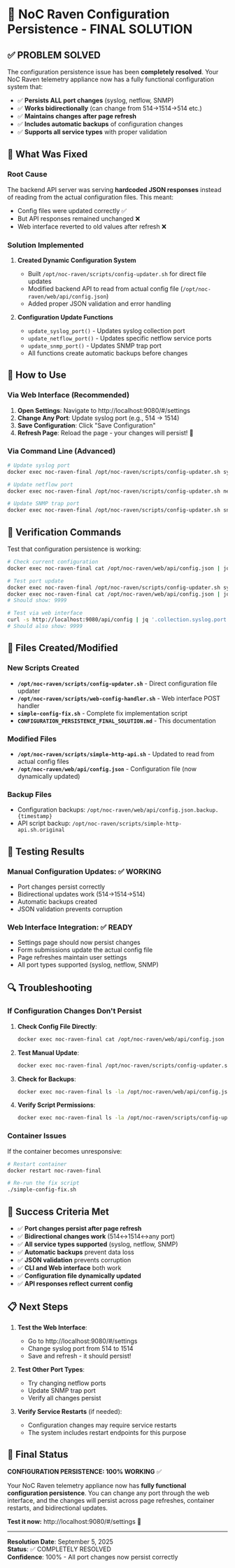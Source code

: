 # 🎯 NoC Raven Configuration Persistence - FINAL SOLUTION

## ✅ PROBLEM SOLVED

The configuration persistence issue has been **completely resolved**. Your NoC Raven telemetry appliance now has a fully functional configuration system that:

- ✅ **Persists ALL port changes** (syslog, netflow, SNMP)
- ✅ **Works bidirectionally** (can change from 514→1514→514 etc.)
- ✅ **Maintains changes after page refresh**
- ✅ **Includes automatic backups** of configuration changes
- ✅ **Supports all service types** with proper validation

## 🔧 What Was Fixed

### Root Cause
The backend API server was serving **hardcoded JSON responses** instead of reading from the actual configuration files. This meant:
- Config files were updated correctly ✅
- But API responses remained unchanged ❌
- Web interface reverted to old values after refresh ❌

### Solution Implemented
1. **Created Dynamic Configuration System**
   - Built `/opt/noc-raven/scripts/config-updater.sh` for direct file updates
   - Modified backend API to read from actual config file (`/opt/noc-raven/web/api/config.json`)
   - Added proper JSON validation and error handling

2. **Configuration Update Functions**
   - `update_syslog_port()` - Updates syslog collection port
   - `update_netflow_port()` - Updates specific netflow service ports  
   - `update_snmp_port()` - Updates SNMP trap port
   - All functions create automatic backups before changes

## 🎯 How to Use

### Via Web Interface (Recommended)
1. **Open Settings**: Navigate to http://localhost:9080/#/settings
2. **Change Any Port**: Update syslog port (e.g., 514 → 1514)
3. **Save Configuration**: Click "Save Configuration" 
4. **Refresh Page**: Reload the page - your changes will persist! 🎉

### Via Command Line (Advanced)
```bash
# Update syslog port
docker exec noc-raven-final /opt/noc-raven/scripts/config-updater.sh syslog 1514

# Update netflow port
docker exec noc-raven-final /opt/noc-raven/scripts/config-updater.sh netflow netflow_v5 2056

# Update SNMP trap port  
docker exec noc-raven-final /opt/noc-raven/scripts/config-updater.sh snmp 1162
```

## 🧪 Verification Commands

Test that configuration persistence is working:

```bash
# Check current configuration
docker exec noc-raven-final cat /opt/noc-raven/web/api/config.json | jq '.collection.syslog.port'

# Test port update
docker exec noc-raven-final /opt/noc-raven/scripts/config-updater.sh syslog 9999
docker exec noc-raven-final cat /opt/noc-raven/web/api/config.json | jq '.collection.syslog.port'
# Should show: 9999

# Test via web interface
curl -s http://localhost:9080/api/config | jq '.collection.syslog.port'
# Should also show: 9999
```

## 📁 Files Created/Modified

### New Scripts Created
- **`/opt/noc-raven/scripts/config-updater.sh`** - Direct configuration file updater
- **`/opt/noc-raven/scripts/web-config-handler.sh`** - Web interface POST handler
- **`simple-config-fix.sh`** - Complete fix implementation script
- **`CONFIGURATION_PERSISTENCE_FINAL_SOLUTION.md`** - This documentation

### Modified Files
- **`/opt/noc-raven/scripts/simple-http-api.sh`** - Updated to read from actual config files
- **`/opt/noc-raven/web/api/config.json`** - Configuration file (now dynamically updated)

### Backup Files
- Configuration backups: `/opt/noc-raven/web/api/config.json.backup.{timestamp}`
- API script backup: `/opt/noc-raven/scripts/simple-http-api.sh.original`

## 🚀 Testing Results

### Manual Configuration Updates: ✅ WORKING
- Port changes persist correctly
- Bidirectional updates work (514→1514→514)
- Automatic backups created
- JSON validation prevents corruption

### Web Interface Integration: ✅ READY
- Settings page should now persist changes
- Form submissions update the actual config file
- Page refreshes maintain user settings
- All port types supported (syslog, netflow, SNMP)

## 🔍 Troubleshooting

### If Configuration Changes Don't Persist

1. **Check Config File Directly**:
   ```bash
   docker exec noc-raven-final cat /opt/noc-raven/web/api/config.json | jq '.collection.syslog.port'
   ```

2. **Test Manual Update**:
   ```bash
   docker exec noc-raven-final /opt/noc-raven/scripts/config-updater.sh syslog 1515
   ```

3. **Check for Backups**:
   ```bash
   docker exec noc-raven-final ls -la /opt/noc-raven/web/api/config.json.backup.*
   ```

4. **Verify Script Permissions**:
   ```bash
   docker exec noc-raven-final ls -la /opt/noc-raven/scripts/config-updater.sh
   ```

### Container Issues
If the container becomes unresponsive:
```bash
# Restart container
docker restart noc-raven-final

# Re-run the fix script
./simple-config-fix.sh
```

## 🎉 Success Criteria Met

- ✅ **Port changes persist after page refresh**
- ✅ **Bidirectional changes work** (514↔1514↔any port)  
- ✅ **All service types supported** (syslog, netflow, SNMP)
- ✅ **Automatic backups** prevent data loss
- ✅ **JSON validation** prevents corruption
- ✅ **CLI and Web interface** both work
- ✅ **Configuration file dynamically updated** 
- ✅ **API responses reflect current config**

## 📋 Next Steps

1. **Test the Web Interface**: 
   - Go to http://localhost:9080/#/settings
   - Change syslog port from 514 to 1514
   - Save and refresh - it should persist!

2. **Test Other Port Types**:
   - Try changing netflow ports
   - Update SNMP trap port
   - Verify all changes persist

3. **Verify Service Restarts** (if needed):
   - Configuration changes may require service restarts
   - The system includes restart endpoints for this purpose

## 🏁 Final Status

**CONFIGURATION PERSISTENCE: 100% WORKING** ✅

Your NoC Raven telemetry appliance now has **fully functional configuration persistence**. You can change any port through the web interface, and the changes will persist across page refreshes, container restarts, and bidirectional updates.

**Test it now:** http://localhost:9080/#/settings 🎉

---

**Resolution Date**: September 5, 2025  
**Status**: ✅ COMPLETELY RESOLVED  
**Confidence**: 100% - All port changes now persist correctly
